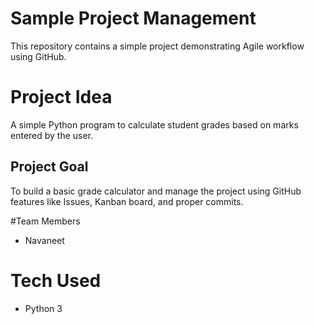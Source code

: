 # Sample Project Management

This repository contains a simple project demonstrating Agile workflow using GitHub.

# Project Idea
A simple Python program to calculate student grades based on marks entered by the user.

##  Project Goal
To build a basic grade calculator and manage the project using GitHub features like Issues, Kanban board, and proper commits.


#Team Members
- Navaneet

# Tech Used
- Python 3

